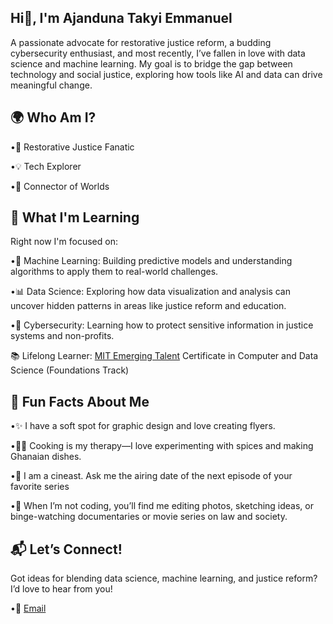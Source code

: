 ## Hi👋, I'm Ajanduna Takyi Emmanuel

A passionate advocate for restorative justice reform, a budding cybersecurity
 enthusiast, and most recently, I’ve fallen in love with data science and
 machine learning. My goal is to bridge the gap between technology and social
 justice, exploring how tools like AI and data can drive meaningful change.

 ## 🌍 Who Am I?

 •🔑 Restorative Justice Fanatic

•💡 Tech Explorer

•🤝 Connector of Worlds

## 🌱 What I'm Learning

Right now I'm focused on:

•🧠 Machine Learning:
Building predictive models and understanding algorithms to
apply them to real-world challenges.

•📊 Data Science:
Exploring how data visualization and analysis can uncover hidden
patterns in areas like justice reform and education.

•🔐 Cybersecurity:
Learning how to protect sensitive information in justice systems and non-profits.

📚 Lifelong Learner:
[MIT Emerging Talent](https://emergingtalent.mit.edu/)
Certificate in Computer and Data Science (Foundations Track)

## 🌟 Fun Facts About Me

•✨ I have a soft spot for graphic design and love creating flyers.

•🧑‍🍳 Cooking is my therapy—I love experimenting with spices and making
Ghanaian dishes.

•🎦 I am a cineast. Ask me the airing date of the next episode of your
favorite series

•🎨 When I’m not coding, you’ll find me editing photos, sketching ideas, or
 binge-watching documentaries or movie series on law and society.

<!--I am keeping "!" for stylistic purposes-->
## 📬 Let’s Connect!

<!--I am keeping "!" to get attention from readers-->
 Got ideas for blending data science, machine learning, and justice reform?
 I’d love to hear from you!

•💌 [Email](ajandunaemmanuelle24@gmail)
